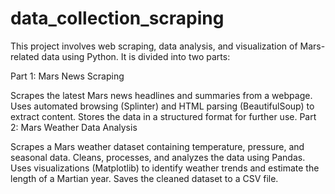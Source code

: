 # data_collection_scraping
This project involves web scraping, data analysis, and visualization of Mars-related data using Python. It is divided into two parts:

Part 1: Mars News Scraping

Scrapes the latest Mars news headlines and summaries from a webpage.
Uses automated browsing (Splinter) and HTML parsing (BeautifulSoup) to extract content.
Stores the data in a structured format for further use.
Part 2: Mars Weather Data Analysis

Scrapes a Mars weather dataset containing temperature, pressure, and seasonal data.
Cleans, processes, and analyzes the data using Pandas.
Uses visualizations (Matplotlib) to identify weather trends and estimate the length of a Martian year.
Saves the cleaned dataset to a CSV file.
